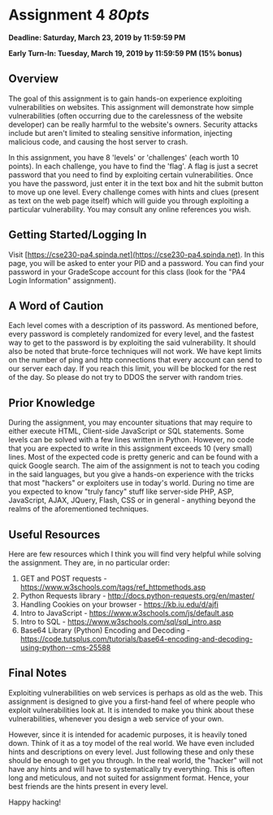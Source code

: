 # Assignment 4 *80pts*

**Deadline: Saturday, March 23, 2019 by 11:59:59 PM**

**Early Turn-In: Tuesday, March 19, 2019 by 11:59:59 PM (15% bonus)**

## Overview

The goal of this assignment is to gain hands-on experience exploiting vulnerabilities on websites. This assignment will demonstrate how simple vulnerabilities (often occurring due to the carelessness of the website developer) can be really harmful to the website's owners. Security attacks include but aren't limited to stealing sensitive information, injecting malicious code, and causing the host server to crash.

In this assignment, you have 8 'levels' or 'challenges' (each worth 10 points). In each challenge, you have to find the 'flag'. A flag is just a secret password that you need to find by exploiting certain vulnerabilities. Once you have the password, just enter it in the text box and hit the submit button to move up one level. Every challenge comes with hints and clues (present as text on the web page itself) which will guide you through exploiting a particular vulnerability. You may consult any online references you wish.

## Getting Started/Logging In

Visit [https://cse230-pa4.spinda.net](https://cse230-pa4.spinda.net). In this page, you will be asked to enter your PID and a password. You can find your password in your GradeScope account for this class (look for the "PA4 Login Information" assignment).

## A Word of Caution

Each level comes with a description of its password. As mentioned before, every password is completely randomized for every level, and the fastest way to get to the password is by exploiting the said vulnerability. It should also be noted that brute-force techniques will not work. We have kept limits on the number of ping and http connections that every account can send to our server each day. If you reach this limit, you will be blocked for the rest of the day. So please do not try to DDOS the server with random tries.

## Prior Knowledge

During the assignment, you may encounter situations that may require to either execute HTML, Client-side JavaScript or SQL statements. Some levels can be solved with a few lines written in Python. However, no code that you are expected to write in this assignment exceeds 10 (very small) lines. Most of the expected code is pretty generic and can be found with a quick Google search. The aim of the assignment is not to teach you coding in the said languages, but you give a hands-on experience with the tricks that most "hackers" or exploiters use in today's world. During no time are you expected to know "truly fancy" stuff like server-side PHP, ASP, JavaScript, AJAX, JQuery, Flash, CSS or in general - anything beyond the realms of the aforementioned techniques.

## Useful Resources

Here are few resources which I think you will find very helpful while solving the assignment. They are, in no particular order:

1. GET and POST requests - <a href="https://www.w3schools.com/tags/ref_httpmethods.asp">https://www.w3schools.com/tags/ref_httpmethods.asp</a>
2. Python Requests library - <a href="http://docs.python-requests.org/en/master/">http://docs.python-requests.org/en/master/</a>
3. Handling Cookies on your browser - <a href="https://kb.iu.edu/d/ajfi">https://kb.iu.edu/d/ajfi</a>
4. Intro to JavaScript - <a href="https://www.w3schools.com/js/default.asp">https://www.w3schools.com/js/default.asp</a>
5. Intro to SQL - <a href="https://www.w3schools.com/sql/sql_intro.asp">https://www.w3schools.com/sql/sql_intro.asp</a>
6. Base64 Library (Python) Encoding and Decoding - <a href="https://code.tutsplus.com/tutorials/base64-encoding-and-decoding-using-python--cms-25588" >https://code.tutsplus.com/tutorials/base64-encoding-and-decoding-using-python--cms-25588</a>

## Final Notes

Exploiting vulnerabilities on web services is perhaps as old as the web. This assignment is designed to give you a first-hand feel of where people who exploit vulnerabilities look at. It is intended to make you think about these vulnerabilities, whenever you design a web service of your own.

However, since it is intended for academic purposes, it is heavily toned down. Think of it as a toy model of the real world. We have even included hints and descriptions on every level. Just following these and only these should be enough to get you through. In the real world, the "hacker" will not have any hints and will have to systematically try everything. This is often long and meticulous, and not suited for assignment format. Hence, your best friends are the hints present in every level.

Happy hacking!
